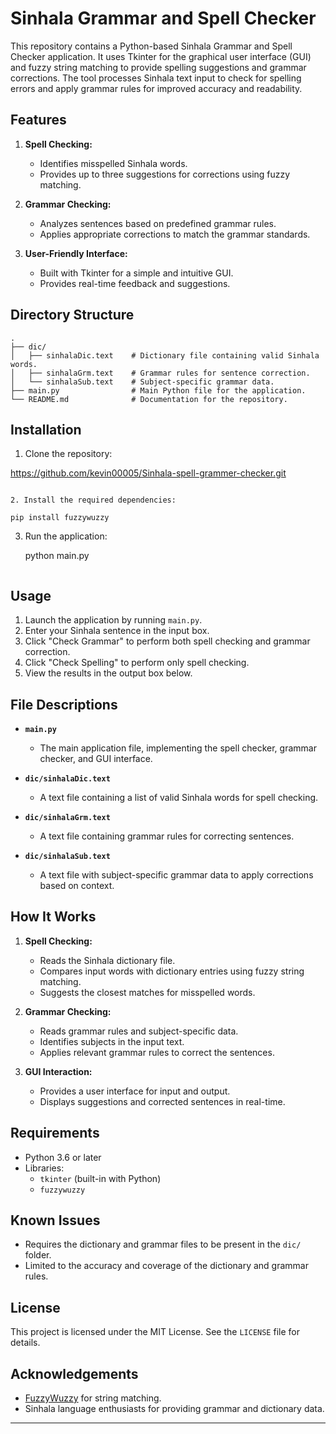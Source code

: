 # Sinhala Grammar and Spell Checker

This repository contains a Python-based Sinhala Grammar and Spell Checker application. It uses Tkinter for the graphical user interface (GUI) and fuzzy string matching to provide spelling suggestions and grammar corrections. The tool processes Sinhala text input to check for spelling errors and apply grammar rules for improved accuracy and readability.

## Features

1. **Spell Checking:**
   - Identifies misspelled Sinhala words.
   - Provides up to three suggestions for corrections using fuzzy matching.

2. **Grammar Checking:**
   - Analyzes sentences based on predefined grammar rules.
   - Applies appropriate corrections to match the grammar standards.

3. **User-Friendly Interface:**
   - Built with Tkinter for a simple and intuitive GUI.
   - Provides real-time feedback and suggestions.

## Directory Structure

```plaintext
.
├── dic/
│   ├── sinhalaDic.text    # Dictionary file containing valid Sinhala words.
│   ├── sinhalaGrm.text    # Grammar rules for sentence correction.
│   └── sinhalaSub.text    # Subject-specific grammar data.
├── main.py                # Main Python file for the application.
└── README.md              # Documentation for the repository.
```

## Installation

1. Clone the repository:

  https://github.com/kevin00005/Sinhala-spell-grammer-checker.git
   ```

2. Install the required dependencies:

   pip install fuzzywuzzy
   ```

3. Run the application:

   python main.py
   ```

## Usage

1. Launch the application by running `main.py`.
2. Enter your Sinhala sentence in the input box.
3. Click "Check Grammar" to perform both spell checking and grammar correction.
4. Click "Check Spelling" to perform only spell checking.
5. View the results in the output box below.

## File Descriptions

- **`main.py`**
  - The main application file, implementing the spell checker, grammar checker, and GUI interface.

- **`dic/sinhalaDic.text`**
  - A text file containing a list of valid Sinhala words for spell checking.

- **`dic/sinhalaGrm.text`**
  - A text file containing grammar rules for correcting sentences.

- **`dic/sinhalaSub.text`**
  - A text file with subject-specific grammar data to apply corrections based on context.

## How It Works

1. **Spell Checking:**
   - Reads the Sinhala dictionary file.
   - Compares input words with dictionary entries using fuzzy string matching.
   - Suggests the closest matches for misspelled words.

2. **Grammar Checking:**
   - Reads grammar rules and subject-specific data.
   - Identifies subjects in the input text.
   - Applies relevant grammar rules to correct the sentences.

3. **GUI Interaction:**
   - Provides a user interface for input and output.
   - Displays suggestions and corrected sentences in real-time.

## Requirements

- Python 3.6 or later
- Libraries:
  - `tkinter` (built-in with Python)
  - `fuzzywuzzy`

## Known Issues

- Requires the dictionary and grammar files to be present in the `dic/` folder.
- Limited to the accuracy and coverage of the dictionary and grammar rules.



## License

This project is licensed under the MIT License. See the `LICENSE` file for details.

## Acknowledgements

- [FuzzyWuzzy](https://github.com/seatgeek/fuzzywuzzy) for string matching.
- Sinhala language enthusiasts for providing grammar and dictionary data.

---



